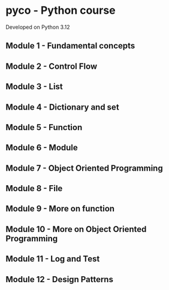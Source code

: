 # pyco - Python course
Developed on Python 3.12

## Module 1 - Fundamental concepts
## Module 2 - Control Flow
## Module 3 - List
## Module 4 - Dictionary and set
## Module 5 - Function
## Module 6 - Module
## Module 7 - Object Oriented Programming
## Module 8 - File
## Module 9 - More on function
## Module 10 - More on Object Oriented Programming
## Module 11 - Log and Test
## Module 12 - Design Patterns
